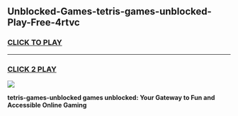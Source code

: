 
## Unblocked-Games-tetris-games-unblocked-Play-Free-4rtvc
<h3>
<a href="https://premium76.site?title=tetris-games-unblocked&ref=10A">CLICK TO PLAY</a></h3>
<hr>

<h3>
<a href="https://premium76.site?title=tetris-games-unblocked&ref=10A">CLICK 2 PLAY</a>
  
</h3>

<a href="https://premium76.site?title=tetris-games-unblocked&ref=10A"><img src="https://clearcache.store/games.png"></a>


**tetris-games-unblocked games unblocked: Your Gateway to Fun and Accessible Online Gaming**

